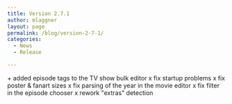 ```yaml
---
title: Version 2.7.1
author: mlaggner
layout: page
permalink: /blog/version-2-7-1/
categories:
  - News
  - Release

---
```

\+ added episode tags to the TV show bulk editor
x fix startup problems
x fix poster & fanart sizes
x fix parsing of the year in the movie editor
x fix filter in the episode chooser
x rework "extras" detection<!--more-->

